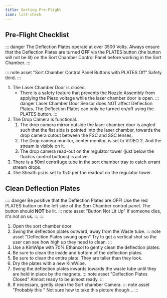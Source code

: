 ```yaml
---
title: Sorting Pre-Flight
icon: list-check
---
```





## Pre-Flight Checklist

::: danger The Deflection Plates operate at over 3500 Volts.
Always ensure that the Deflection Plates are turned **OFF** via the PLATES button (the button will not be lit) on the Sort Chamber Control Panel before working in the Sort Chamber.
:::

::: note asset "Sort Chamber Control Panel Buttons with PLATES Off"
Safety third.
:::

1.  The Laser Chamber Door is closed. 
    -   There is a safety feature that prevents the Nozzle Assembly from applying the Piezo voltage while the laser chamber door is open.
    ::: danger Laser Chamber Door Sensor does NOT affect Deflection Plates.
    The Deflection Plates can only be turned on/off using the PLATES button.
    :::
2.  The Drop Camera is functional.
    1.  The drop camera mirror outside the laser chamber door is angled such that the flat side is pointed into the laser chamber, towards the drop camera cutout between the FSC and SSC lenses.
    2.  The Drop camera monitor, center monitor, is set to VIDEO 2. And the stream is visible on it.
    3.  The drop camera read-out on the regulator tower (just below the fluidics control buttons) is active.
3.  There is a 50ml centrifuge tube in the sort chamber tray to catch errant stream drops.
4.  The Sheath psi is set to 15.0 per the readout on the regulator tower.

## Clean Deflection Plates

:::: danger Be positive that the Deflection Plates are OFF!
Use the red PLATES button on the left side of the Sorr Chamber control panel. The button should **NOT** be lit.
  ::: note asset "Button Not Lit Up"
  If someone dies, it's not on us.
  :::
::::

1.  Open the sort chamber door
2.  Swing the deflection plates outward, away from the Waste tube.
    ::: note asset "Deflection Plates swung open"
    Try to get a vertical shot so the user can see how high up they need to clean.
    :::
3.  Use a KimWipe with 70% Ethanxol to gently clean the deflection plates. 
4.  Be sure to clean the inside and bottom of the deflection plates.
5.  Be sure to clean the entire plate. They are taller than they look.
6.  Dry the plates with a new KimWipe.
7.  Swing the deflection plates inwards towards the waste tube until they are held in place by the magnets.
    ::: note asset "Deflection Plates Closed"
    Almost ready to be almost ready.
    :::
8.  If necessary, gently clean the Sort chamber Camera.
    ::: note asset "Probably this "
    Not sure how to take this picture though...
    :::
